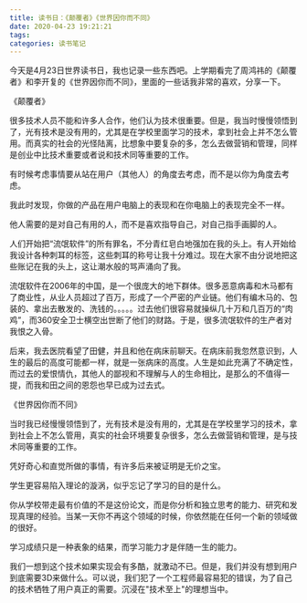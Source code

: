 ```yaml
---
title: 读书日：《颠覆者》《世界因你而不同》
date: 2020-04-23 19:21:21
tags:
categories: 读书笔记
---
```


今天是4月23日世界读书日，我也记录一些东西吧。上学期看完了周鸿祎的《颠覆者》和李开复的《世界因你而不同》，里面的一些话我非常的喜欢，分享一下。

<!-- more-->

《颠覆者》

很多技术人员不能和许多人合作，他们认为技术很重要。但是，我当时慢慢领悟到了，光有技术是没有用的，尤其是在学校里面学习的技术，拿到社会上并不怎么管用。而真实的社会的光怪陆离，比想象中要复杂的多，怎么去做营销和管理，同样是创业中比技术重要或者说和技术同等重要的工作。

有时候考虑事情要从站在用户（其他人）的角度去考虑，而不是以你为角度去考虑。

我此时发现，你做的产品在用户电脑上的表现和在你电脑上的表现完全不一样。

他人需要的是对自己有用的人，而不是喜欢指导自己，对自己指手画脚的人。

人们开始把“流氓软件”的所有罪名，不分青红皂白地强加在我的头上。有人开始给我设计各种刺耳的标签，这些刺耳的称号让我十分难过。现在大家不由分说地把这些账记在我的头上，这让潮水般的骂声涌向了我。

流氓软件在2006年的中国，是一个很庞大的地下群体。很多恶意病毒和木马都有了商业性，从业人员超过了百万，形成了一个严密的产业链。他们有编木马的、包装的、拿出去散发的、洗钱的。。。。。过去他们很容易就操纵几十万和几百万的“肉鸡”，而360安全卫士横空出世断了他们的财路。于是，很多流氓软件的生产者对我恨之入骨。

后来，我去医院看望了田健，并且和他在病床前聊天。在病床前我忽然意识到，人生的最后的高度可能都一样，就是一张病床的高度。人生是如此充满了不确定性，而过去的爱恨情仇，其他人的鄙视和不理解与人的生命相比，是那么的不值得一提，而我和田之间的恩怨也早已成为过去式。

《世界因你而不同》

当时我已经慢慢领悟到了，光有技术是没有用的，尤其是在学校里学习的技术，拿到社会上不怎么管用，真实的社会环境要复杂很多，怎么去做营销和管理，是与技术同等重要的工作。

凭好奇心和直觉所做的事情，有许多后来被证明是无价之宝。

学生更容易陷入理论的漩涡，似乎忘记了学习的目的是什么。

你从学校带走最有价值的不是这份论文，而是你分析和独立思考的能力、研究和发现真理的经验。当某一天你不再这个领域的时候，你依然能在任何一个新的领域做的很好。

学习成绩只是一种表象的结果，而学习能力才是伴随一生的能力。

我们一想到这个技术如果实现会有多酷，就激动不已。但是，我们并没有想到用户到底需要3D来做什么。可以说，我们犯了一个工程师最容易犯的错误，为了自己的技术牺牲了用户真正的需要。沉浸在"技术至上"的理想当中。
